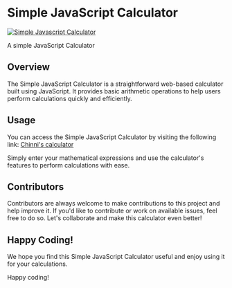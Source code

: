 # Simple JavaScript Calculator

[![Simple Javascript Calculator](https://raw.githubusercontent.com/harsh98trivedi/Simple-JavaScript-Calculator/master/images/meta.jpg)](https://sailikhithajuturu.github.io/simple-calculator/)

A simple JavaScript Calculator 

## Overview

The Simple JavaScript Calculator is a straightforward web-based calculator built using JavaScript. It provides basic arithmetic operations to help users perform calculations quickly and efficiently.

## Usage

You can access the Simple JavaScript Calculator by visiting the following link: [Chinni's calculator](https://sailikhithajuturu.github.io/simple-calculator/)

Simply enter your mathematical expressions and use the calculator's features to perform calculations with ease.

## Contributors

Contributors are always welcome to make contributions to this project and help improve it. If you'd like to contribute or work on available issues, feel free to do so. Let's collaborate and make this calculator even better!

## Happy Coding!

We hope you find this Simple JavaScript Calculator useful and enjoy using it for your calculations.

Happy coding!
